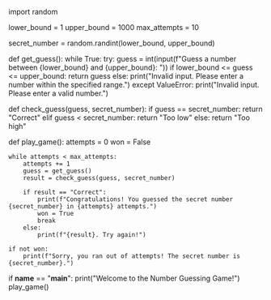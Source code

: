 import random

lower_bound = 1
upper_bound = 1000
max_attempts = 10

secret_number = random.randint(lower_bound, upper_bound)

def get_guess():
    while True:
        try:
            guess = int(input(f"Guess a number between {lower_bound} and {upper_bound}: "))
            if lower_bound <= guess <= upper_bound:
                return guess
            else:
                print("Invalid input. Please enter a number within the specified range.")
        except ValueError:
            print("Invalid input. Please enter a valid number.")

def check_guess(guess, secret_number):
    if guess == secret_number:
        return "Correct"
    elif guess < secret_number:
        return "Too low"
    else:
        return "Too high"

def play_game():
    attempts = 0
    won = False

    while attempts < max_attempts:
        attempts += 1
        guess = get_guess()
        result = check_guess(guess, secret_number)

        if result == "Correct":
            print(f"Congratulations! You guessed the secret number {secret_number} in {attempts} attempts.")
            won = True
            break
        else:
            print(f"{result}. Try again!")

    if not won:
        print(f"Sorry, you ran out of attempts! The secret number is {secret_number}.")

if __name__ == "__main__":
    print("Welcome to the Number Guessing Game!")
    play_game()
